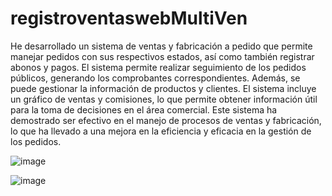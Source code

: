# registroventaswebMultiVen

He desarrollado un sistema de ventas y fabricación a pedido que permite manejar pedidos con sus respectivos estados, así como también registrar abonos y pagos. El sistema permite realizar seguimiento de los pedidos públicos, generando los comprobantes correspondientes. Además, se puede gestionar la información de productos y clientes. El sistema incluye un gráfico de ventas y comisiones, lo que permite obtener información útil para la toma de decisiones en el área comercial. Este sistema ha demostrado ser efectivo en el manejo de procesos de ventas y fabricación, lo que ha llevado a una mejora en la eficiencia y eficacia en la gestión de los pedidos.


![image](https://user-images.githubusercontent.com/341211/235148295-64e10ca0-e337-48f7-b244-f5c2d4229537.png)

![image](https://user-images.githubusercontent.com/341211/235148795-037c1840-dc44-4589-9507-9628ea77bad0.png)


